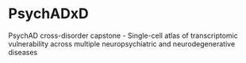 # PsychADxD
PsychAD cross-disorder capstone - Single-cell atlas of transcriptomic vulnerability across multiple neuropsychiatric and neurodegenerative diseases
